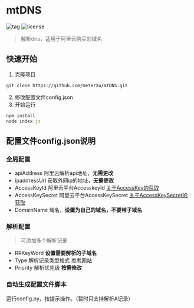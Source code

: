 # mtDNS
![tag](https://img.shields.io/github/tag/meterXu/mtDNS.svg)
![license](https://img.shields.io/github/license/meterXu/mtDNS.svg)  
>解析dns，适用于阿里云购买的域名
## 快速开始
1. 克隆项目
```
git clone https://github.com/meterXu/mtDNS.git
```
2. 修改配置文件config.json
3. 开始运行
```javascript
npm install
node index.js
```
## 配置文件config.json说明
### 全局配置
* apiAddress 阿里云解析api地址，**无需更改**
* ipaddressUrl 获取外网ip的地址，**无需更改**
* AccessKeyId 阿里云平台AccesskeyId [关于AccessKey的获取](https://ak-console.aliyun.com/?spm=5176.7926440.772176.4.78343fb6U1MI7A#/accesskey)
* AccessKeySecret 阿里云平台AccessKeySecret [关于AccessKeySecret的获取](https://ak-console.aliyun.com/?spm=5176.7926440.772176.4.78343fb6U1MI7A#/accesskey)
* DomainName 域名，**设置为自己的域名，不要带子域名**
### 解析配置
> 可添加多个解析记录
* RRKeyWord **设置需要解析的子域名**
* Type 解析记录类型格式 [参考网站](https://help.aliyun.com/document_detail/29805.html?spm=5176.doc29774.2.1.2IvBqd)
* Priority 解析优先级 **按需修改**
### 自动生成配置文件脚本
运行config.py，按提示操作。（暂时只支持解析A记录）
